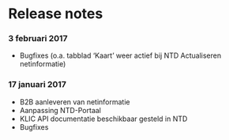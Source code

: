 # Release notes

### 3 februari 2017
-	Bugfixes (o.a. tabblad ‘Kaart’ weer actief bij NTD Actualiseren netinformatie)

### 17 januari 2017
-	B2B aanleveren van netinformatie
-	Aanpassing NTD-Portaal
-	KLIC API documentatie beschikbaar gesteld in NTD
-	Bugfixes
